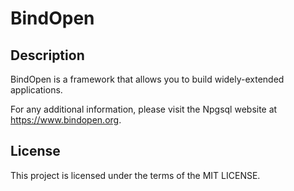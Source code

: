 # BindOpen

## Description

BindOpen is a framework that allows you to build widely-extended applications.

For any additional information, please visit the Npgsql website at https://www.bindopen.org.

## License

This project is licensed under the terms of the MIT LICENSE.
